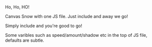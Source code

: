 Ho, Ho, HO!

Canvas Snow with one JS file. Just include and away we go!

Simply include <script type="text/javascript" src="/path/to/snow.js"></script> and you're good to go! 

Some varibles such as speed/amount/shadow etc in the top of JS file, defaults are subtle.

